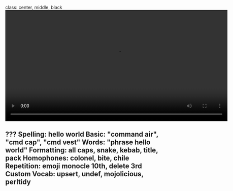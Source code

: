 class: center, middle, black
<video id='live_demo' class='video-js' controls preload='auto' width='700' data-setup='{}'>
  <source src="videos/live_demo.mp4" type="video/mp4">
</video>

???
Spelling: hello world
Basic: "command air", "cmd cap", "cmd vest"
Words: "phrase hello world"
Formatting: all caps, snake, kebab, title, pack
Homophones: colonel, bite, chile
Repetition: emoji monocle 10th, delete 3rd
Custom Vocab: upsert, undef, mojolicious, perltidy
---